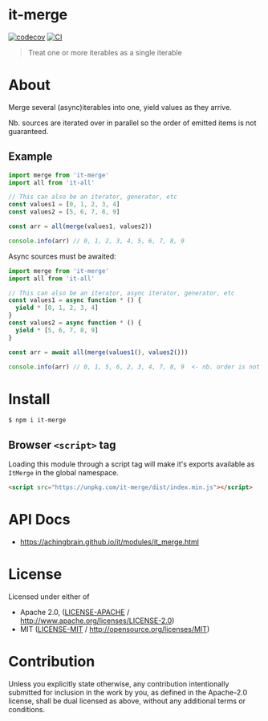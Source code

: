 # it-merge

[![codecov](https://img.shields.io/codecov/c/github/achingbrain/it.svg?style=flat-square)](https://codecov.io/gh/achingbrain/it)
[![CI](https://img.shields.io/github/actions/workflow/status/achingbrain/it/js-test-and-release.yml?branch=main\&style=flat-square)](https://github.com/achingbrain/it/actions/workflows/js-test-and-release.yml?query=branch%3Amain)

> Treat one or more iterables as a single iterable

# About

<!--

!IMPORTANT!

Everything in this README between "# About" and "# Install" is automatically
generated and will be overwritten the next time the doc generator is run.

To make changes to this section, please update the @packageDocumentation section
of src/index.js or src/index.ts

To experiment with formatting, please run "npm run docs" from the root of this
repo and examine the changes made.

-->

Merge several (async)iterables into one, yield values as they arrive.

Nb. sources are iterated over in parallel so the order of emitted items is not guaranteed.

## Example

```javascript
import merge from 'it-merge'
import all from 'it-all'

// This can also be an iterator, generator, etc
const values1 = [0, 1, 2, 3, 4]
const values2 = [5, 6, 7, 8, 9]

const arr = all(merge(values1, values2))

console.info(arr) // 0, 1, 2, 3, 4, 5, 6, 7, 8, 9
```

Async sources must be awaited:

```javascript
import merge from 'it-merge'
import all from 'it-all'

// This can also be an iterator, async iterator, generator, etc
const values1 = async function * () {
  yield * [0, 1, 2, 3, 4]
}
const values2 = async function * () {
  yield * [5, 6, 7, 8, 9]
}

const arr = await all(merge(values1(), values2()))

console.info(arr) // 0, 1, 5, 6, 2, 3, 4, 7, 8, 9  <- nb. order is not guaranteed
```

# Install

```console
$ npm i it-merge
```

## Browser `<script>` tag

Loading this module through a script tag will make it's exports available as `ItMerge` in the global namespace.

```html
<script src="https://unpkg.com/it-merge/dist/index.min.js"></script>
```

# API Docs

- <https://achingbrain.github.io/it/modules/it_merge.html>

# License

Licensed under either of

- Apache 2.0, ([LICENSE-APACHE](LICENSE-APACHE) / <http://www.apache.org/licenses/LICENSE-2.0>)
- MIT ([LICENSE-MIT](LICENSE-MIT) / <http://opensource.org/licenses/MIT>)

# Contribution

Unless you explicitly state otherwise, any contribution intentionally submitted for inclusion in the work by you, as defined in the Apache-2.0 license, shall be dual licensed as above, without any additional terms or conditions.
